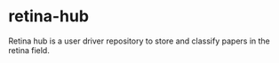 # retina-hub
Retina hub is a user driver repository to store and classify papers in the retina field. 
